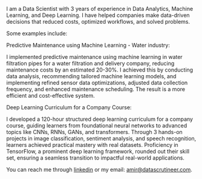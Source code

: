 I am a Data Scientist with 3 years of experience in Data Analytics, Machine Learning, and Deep Learning. I have helped companies make data-driven decisions that reduced costs, optimized workflows, and solved problems. 

Some examples include:

Predictive Maintenance using Machine Learning - Water industry: 
 
I implemented predictive maintenance using machine learning in water filtration pipes for a water filtration and delivery company, reducing maintenance costs by an estimated 20-30%. I achieved this by conducting data analysis, recommending tailored machine learning models, and implementing refined sensor data optimizations, adjusted data collection frequency, and enhanced maintenance scheduling. The result is a more efficient and cost-effective system.

Deep Learning Curriculum for a Company Course:

I developed a 120-hour structured deep learning curriculum for a company course, guiding learners from foundational neural networks to advanced topics like CNNs, RNNs, GANs, and transformers. Through 3 hands-on projects in image classification, sentiment analysis, and speech recognition, learners achieved practical mastery with real datasets. Proficiency in TensorFlow, a prominent deep learning framework, rounded out their skill set, ensuring a seamless transition to impactful real-world applications.

You can reach me through [linkedin](www.linkedin.com/in/amir-ragab-ds) or my email: amir@datascrutineer.com.
